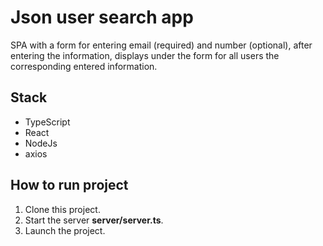 # Json user search app

SPA with a form for entering email (required) and number (optional), after entering the information, displays under the form for all users the corresponding entered information.

## Stack

- TypeScript
- React
- NodeJs
- axios

## How to run project

1. Clone this project.
2. Start the server **server/server.ts**.
3. Launch the project.
